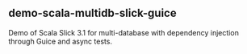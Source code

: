 ## demo-scala-multidb-slick-guice

Demo of Scala Slick 3.1 for multi-database with dependency injection through Guice and async tests.
